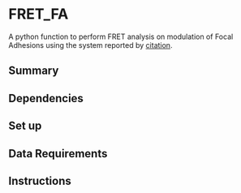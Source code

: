 # FRET_FA
A python function to perform FRET analysis on modulation of Focal Adhesions
using the system reported by [citation]().  

## Summary


## Dependencies

## Set up

## Data Requirements

## Instructions 
